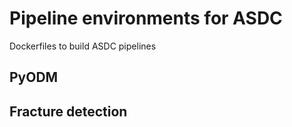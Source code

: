 # Pipeline environments for ASDC

Dockerfiles to build ASDC pipelines

## PyODM

## Fracture detection
